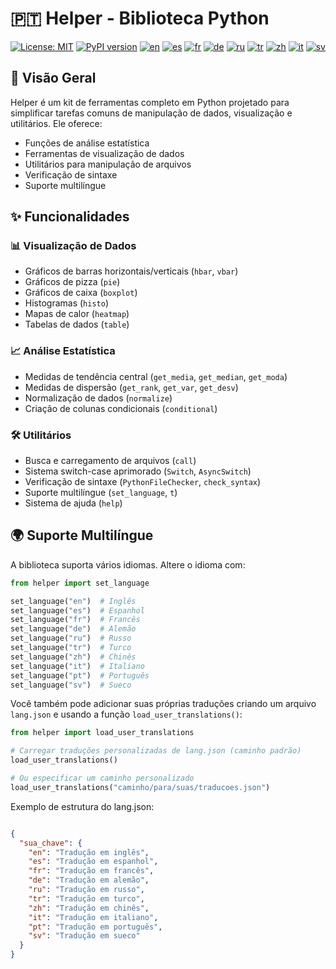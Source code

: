 # 🇵🇹 Helper - Biblioteca Python

[![License: MIT](https://img.shields.io/badge/License-MIT-yellow.svg)](LICENSE)
[![PyPI version](https://badge.fury.io/py/pyhelper.svg)](https://badge.fury.io/py/pyhelper)
[![en](https://img.shields.io/badge/lang-en-red.svg)](README.md)
[![es](https://img.shields.io/badge/lang-es-yellow.svg)](README.es.md)
[![fr](https://img.shields.io/badge/lang-fr-blue.svg)](README.fr.md)
[![de](https://img.shields.io/badge/lang-de-green.svg)](README.de.md)
[![ru](https://img.shields.io/badge/lang-ru-purple.svg)](README.ru.md)
[![tr](https://img.shields.io/badge/lang-tr-orange.svg)](README.tr.md)
[![zh](https://img.shields.io/badge/lang-zh-black.svg)](README.zh.md)
[![it](https://img.shields.io/badge/lang-it-lightgrey.svg)](README.it.md)
[![sv](https://img.shields.io/badge/lang-sv-blue.svg)](README.sv.md)

## 📖 Visão Geral

Helper é um kit de ferramentas completo em Python projetado para simplificar tarefas comuns de manipulação de dados, visualização e utilitários. Ele oferece:

- Funções de análise estatística
- Ferramentas de visualização de dados
- Utilitários para manipulação de arquivos
- Verificação de sintaxe
- Suporte multilíngue

## ✨ Funcionalidades

### 📊 Visualização de Dados

- Gráficos de barras horizontais/verticais (`hbar`, `vbar`)
- Gráficos de pizza (`pie`)
- Gráficos de caixa (`boxplot`)
- Histogramas (`histo`)
- Mapas de calor (`heatmap`)
- Tabelas de dados (`table`)

### 📈 Análise Estatística

- Medidas de tendência central (`get_media`, `get_median`, `get_moda`)
- Medidas de dispersão (`get_rank`, `get_var`, `get_desv`)
- Normalização de dados (`normalize`)
- Criação de colunas condicionais (`conditional`)

### 🛠 Utilitários

- Busca e carregamento de arquivos (`call`)
- Sistema switch-case aprimorado (`Switch`, `AsyncSwitch`)
- Verificação de sintaxe (`PythonFileChecker`, `check_syntax`)
- Suporte multilíngue (`set_language`, `t`)
- Sistema de ajuda (`help`)

## 🌍 Suporte Multilíngue

A biblioteca suporta vários idiomas. Altere o idioma com:

```python
from helper import set_language

set_language("en")  # Inglês
set_language("es")  # Espanhol
set_language("fr")  # Francês
set_language("de")  # Alemão
set_language("ru")  # Russo
set_language("tr")  # Turco
set_language("zh")  # Chinês
set_language("it")  # Italiano
set_language("pt")  # Português
set_language("sv")  # Sueco
```

Você também pode adicionar suas próprias traduções criando um arquivo `lang.json` e usando a função `load_user_translations()`:

```python
from helper import load_user_translations

# Carregar traduções personalizadas de lang.json (caminho padrão)
load_user_translations()

# Ou especificar um caminho personalizado
load_user_translations("caminho/para/suas/traducoes.json")
```

Exemplo de estrutura do lang.json:

```json

{
  "sua_chave": {
    "en": "Tradução em inglês",
    "es": "Tradução em espanhol",
    "fr": "Tradução em francês",
    "de": "Tradução em alemão",
    "ru": "Tradução em russo",
    "tr": "Tradução em turco",
    "zh": "Tradução em chinês",
    "it": "Tradução em italiano",
    "pt": "Tradução em português",
    "sv": "Tradução em sueco"
  }
}
```
